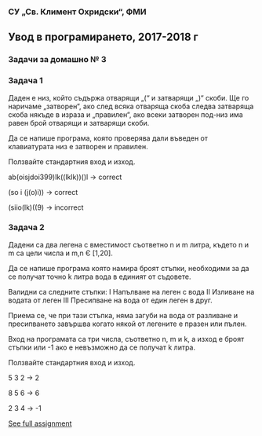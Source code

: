 ### СУ „Св. Климент Охридски“, ФМИ

## Увод в програмирането, 2017-2018 г

### Задачи за домашно № 3

### Задача 1
  Даден е низ, който съдържа отварящи „(“ и затварящи „)“ скоби. Ще го наричаме „затворен“, ако след всяка отваряща скоба следва затваряща скоба някъде в израза и „правилен“, ако всеки затворен под-низ има равен брой отварящи и затварящи скоби. 
  
  Да се напише програма, която проверява дали въведен от клавиатурата низ е затворен и правилен. 
  
  Ползвайте стандартния вход и изход.
  
  ab(oisjdoi399)lk((lklk))()l -> correct
  
  (so i (j(o)i)) -> correct
  
  (siio(lk)((9) -> incorrect 
  
### Задача 2
  Дадени са два легена с вместимост съответно n и m литра, където n и m са цели числа и m,n Є [1,20]. 
  
  Да се напише програма която намира броят стъпки, необходими за да се получат точно k литра вода в единият от съдовете. 
  
  Валидни са следните стъпки:
  I Напълване на леген с вода
  II Изливане на водата от леген
  III Пресипване на вода от един леген в друг. 
  
  Приема се, че при тази стъпка, няма загуби на вода от разливане и пресипването завършва когато някой от легените е празен или пълен.

  Вход на програмата са три числа, съответно n, m и k, a изход е броят стъпки или -1 ако е невъзможно да се получат k литра. 
  
  Ползвайте стандартния вход и изход.

  5 3 2 -> 2
  
  8 5 6 -> 6
  
  2 3 4 -> -1

[See full assignment](https://docs.google.com/document/d/1Gz2dQYo9S3MOizxhF7Kyt5jg1_aBz_DZwiHxQVue9TE/edit)

